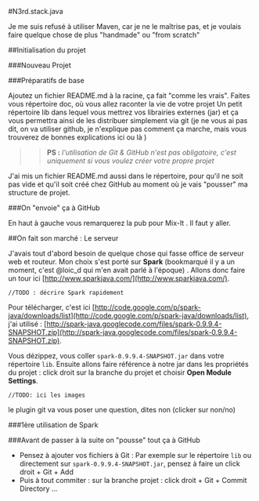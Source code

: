 #N3rd.stack.java

Je me suis refusé à utiliser Maven, car je ne le maîtrise pas, et je voulais faire quelque chose de plus "handmade" ou "from scratch"


##Initialisation du projet

###Nouveau Projet

###Préparatifs de base

Ajoutez un fichier README.md à la racine, ça fait "comme les vrais".
Faites vous répertoire doc, où vous allez raconter la vie de votre projet
Un petit répertoire lib dans lequel vous mettrez vos librairies externes (jar) et ça vous permettra ainsi de les distribuer simplement via git (je ne vous ai pas dit, on va utiliser github, je n'explique pas comment ça marche, mais vous trouverez de bonnes explications ici []() ou là []())

>>**PS :** *l'utilisation de Git & GitHub n'est pas obligatoire, c'est uniquement si vous voulez créer votre propre projet*

J'ai mis un fichier README.md aussi dans le répertoire, pour qu'il ne soit pas vide et qu'il soit créé chez GitHub au moment où je vais "pousser" ma structure de projet.


###On "envoie" ça à GitHub


En haut à gauche vous remarquerez la pub pour Mix-It [](). Il faut y aller.

##On fait son marché : Le serveur

J'avais tout d'abord besoin de quelque chose qui fasse office de serveur web et routeur. Mon choix s'est porté sur **Spark** (bookmarqué il y a un moment, c'est @loic_d qui m'en avait parlé à l'époque) . Allons donc faire un tour ici [http://www.sparkjava.com/](http://www.sparkjava.com/).

    //TODO : décrire Spark rapidement

Pour télécharger, c'est ici [http://code.google.com/p/spark-java/downloads/list](http://code.google.com/p/spark-java/downloads/list), j'ai utilisé : [http://spark-java.googlecode.com/files/spark-0.9.9.4-SNAPSHOT.zip](http://spark-java.googlecode.com/files/spark-0.9.9.4-SNAPSHOT.zip).

Vous dézippez, vous coller `spark-0.9.9.4-SNAPSHOT.jar` dans votre répertoire `lib`. Ensuite allons faire référence à notre jar dans les propriétés du projet : click droit sur la branche du projet et choisir **Open Module Settings**.

    //TODO: ici les images

le plugin git va vous poser une question, dites non (clicker sur non/no)

###1ère utilisation de Spark






###Avant de passer à la suite on "pousse" tout ça à GitHub

- Pensez à ajouter vos fichiers à Git : Par exemple sur le répertoire `lib` ou directement sur `spark-0.9.9.4-SNAPSHOT.jar`, pensez à faire un click droit + Git + Add
- Puis à tout commiter  : sur la branche projet : click droit + Git + Commit Directory ...






